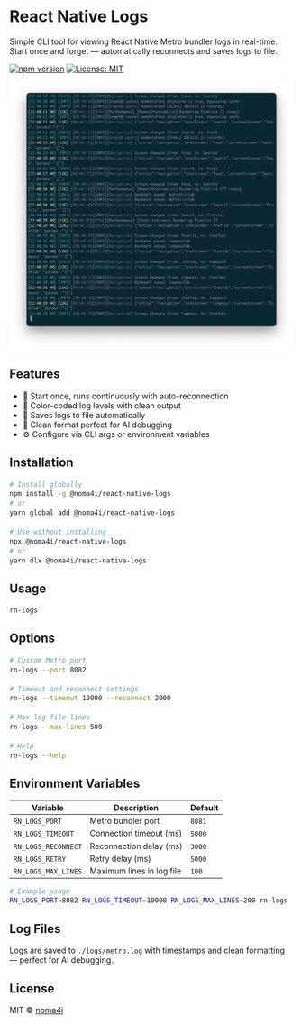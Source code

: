 # React Native Logs

Simple CLI tool for viewing React Native Metro bundler logs in real-time. Start once and forget — automatically reconnects and saves logs to file.

[![npm version](https://badge.fury.io/js/react-native-logs.svg)](https://badge.fury.io/js/react-native-logs)
[![License: MIT](https://img.shields.io/badge/License-MIT-yellow.svg)](https://opensource.org/licenses/MIT)

![React Native Logs in action](assets/example.png)

## Features

- 🚀 Start once, runs continuously with auto-reconnection
- 🎨 Color-coded log levels with clean output
- 💾 Saves logs to file automatically
- 🤖 Clean format perfect for AI debugging
- ⚙️ Configure via CLI args or environment variables

## Installation

```bash
# Install globally
npm install -g @noma4i/react-native-logs
# or
yarn global add @noma4i/react-native-logs

# Use without installing
npx @noma4i/react-native-logs
# or
yarn dlx @noma4i/react-native-logs
```

## Usage

```bash
rn-logs
```

## Options

```bash
# Custom Metro port
rn-logs --port 8082

# Timeout and reconnect settings
rn-logs --timeout 10000 --reconnect 2000

# Max log file lines
rn-logs --max-lines 500

# Help
rn-logs --help
```

## Environment Variables

| Variable | Description | Default |
|----------|-------------|---------|
| `RN_LOGS_PORT` | Metro bundler port | `8081` |
| `RN_LOGS_TIMEOUT` | Connection timeout (ms) | `5000` |
| `RN_LOGS_RECONNECT` | Reconnection delay (ms) | `3000` |
| `RN_LOGS_RETRY` | Retry delay (ms) | `5000` |
| `RN_LOGS_MAX_LINES` | Maximum lines in log file | `100` |

```bash
# Example usage
RN_LOGS_PORT=8082 RN_LOGS_TIMEOUT=10000 RN_LOGS_MAX_LINES=200 rn-logs
```

## Log Files

Logs are saved to `./logs/metro.log` with timestamps and clean formatting — perfect for AI debugging.

## License

MIT © [noma4i](https://github.com/noma4i)

